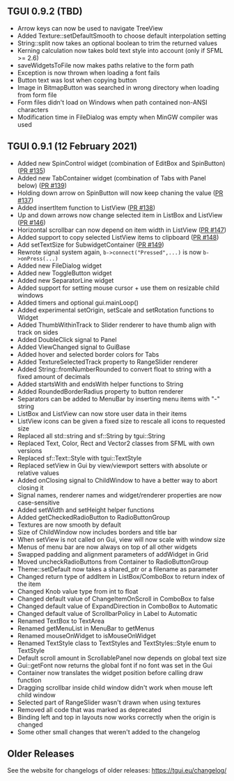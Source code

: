TGUI 0.9.2  (TBD)
-----------------

- Arrow keys can now be used to navigate TreeView
- Added Texture::setDefaultSmooth to choose default interpolation setting
- String::split now takes an optional boolean to trim the returned values
- Kerning calculation now takes bold text style into account (only if SFML >= 2.6)
- saveWidgetsToFile now makes paths relative to the form path
- Exception is now thrown when loading a font fails
- Button text was lost when copying button
- Image in BitmapButton was searched in wrong directory when loading from form file
- Form files didn't load on Windows when path contained non-ANSI characters
- Modification time in FileDialog was empty when MinGW compiler was used


TGUI 0.9.1  (12 February 2021)
------------------------------

- Added new SpinControl widget (combination of EditBox and SpinButton) ([PR #135](https://github.com/texus/TGUI/pull/135))
- Added new TabContainer widget (combination of Tabs with Panel below) ([PR #139](https://github.com/texus/TGUI/pull/139))
- Holding down arrow on SpinButton will now keep chaning the value ([PR #137](https://github.com/texus/TGUI/pull/137))
- Added insertItem function to ListView ([PR #138](https://github.com/texus/TGUI/pull/138))
- Up and down arrows now change selected item in ListBox and ListView ([PR #146](https://github.com/texus/TGUI/pull/146))
- Horizontal scrollbar can now depend on item width in ListView ([PR #147](https://github.com/texus/TGUI/pull/147))
- Added support to copy selected ListView items to clipboard ([PR #148](https://github.com/texus/TGUI/pull/148))
- Add setTextSize for SubwidgetContainer ([PR #149](https://github.com/texus/TGUI/pull/149))
- Rewrote signal system again, `b->connect("Pressed",...)` is now `b->onPress(...)`
- Added new FileDialog widget
- Added new ToggleButton widget
- Added new SeparatorLine widget
- Added support for setting mouse cursor + use them on resizable child windows
- Added timers and optional gui.mainLoop()
- Added experimental setOrigin, setScale and setRotation functions to Widget
- Added ThumbWithinTrack to Slider renderer to have thumb align with track on sides
- Added DoubleClick signal to Panel
- Added ViewChanged signal to GuiBase
- Added hover and selected border colors for Tabs
- Added TextureSelectedTrack property to RangeSlider renderer
- Added String::fromNumberRounded to convert float to string with a fixed amount of decimals
- Added startsWith and endsWith helper functions to String
- Added RoundedBorderRadius property to button renderer
- Separators can be added to MenuBar by inserting menu items with "-" string
- ListBox and ListView can now store user data in their items
- ListView icons can be given a fixed size to rescale all icons to requested size
- Replaced all std::string and sf::String by tgui::String
- Replaced Text, Color, Rect and Vector2 classes from SFML with own versions
- Replaced sf::Text::Style with tgui::TextStyle
- Replaced setView in Gui by view/viewport setters with absolute or relative values
- Added onClosing signal to ChildWindow to have a better way to abort closing it
- Signal names, renderer names and widget/renderer properties are now case-sensitive
- Added setWidth and setHeight helper functions
- Added getCheckedRadioButton to RadioButtonGroup
- Textures are now smooth by default
- Size of ChildWindow now includes borders and title bar
- When setView is not called on Gui, view will now scale with window size
- Menus of menu bar are now always on top of all other widgets
- Swapped padding and alignment parameters of addWidget in Grid
- Moved uncheckRadioButtons from Container to RadioButtonGroup
- Theme::setDefault now takes a shared_ptr or a filename as parameter
- Changed return type of addItem in ListBox/ComboBox to return index of the item
- Changed Knob value type from int to float
- Changed default value of ChangeItemOnScroll in ComboBox to false
- Changed default value of ExpandDirection in ComboBox to Automatic
- Changed default value of ScrollbarPolicy in Label to Automatic
- Renamed TextBox to TextArea
- Renamed getMenuList in MenuBar to getMenus
- Renamed mouseOnWidget to isMouseOnWidget
- Renamed TextStyle class to TextStyles and TextStyles::Style enum to TextStyle
- Default scroll amount in ScrollablePanel now depends on global text size
- Gui::getFont now returns the global font if no font was set in the Gui
- Container now translates the widget position before calling draw function
- Dragging scrollbar inside child window didn't work when mouse left child window
- Selected part of RangeSlider wasn't drawn when using textures
- Removed all code that was marked as deprecated
- Binding left and top in layouts now works correctly when the origin is changed
- Some other small changes that weren't added to the changelog

Older Releases
--------------

See the website for changelogs of older releases: https://tgui.eu/changelog/

